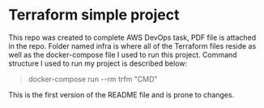 # Terraform simple project

This repo was created to complete AWS DevOps task, PDF file is attached in the repo.
Folder named infra is where all of the Terraform files reside as well as the docker-compose file I used to run this project.
Command structure I used to run my project is described below:

> docker-compose run --rm trfm "CMD"

This is the first version of the README file and is prone to changes.
